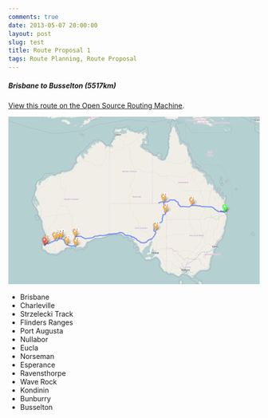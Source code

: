```yaml
---
comments: true
date: 2013-05-07 20:00:00
layout: post
slug: test
title: Route Proposal 1
tags: Route Planning, Route Proposal
---
```


##### Brisbane to Busselton (5517km)

[View this route on the Open Source Routing Machine](http://osrm.at/3vR).

[![Brisbane to Busselton (5517km)](/images/routes/route-1.png "Brisbane to Busselton (5517km)")](http://osrm.at/3vR)

* Brisbane
* Charleville
* Strzelecki Track
* Flinders Ranges
* Port Augusta
* Nullabor
* Eucla
* Norseman
* Esperance
* Ravensthorpe
* Wave Rock
* Kondinin
* Bunburry
* Busselton
